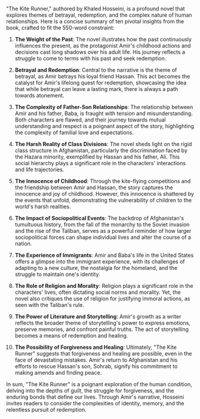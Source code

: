 "The Kite Runner," authored by Khaled Hosseini, is a profound novel that explores themes of betrayal, redemption, and the complex nature of human relationships. Here is a concise summary of ten pivotal insights from the book, crafted to fit the 550-word constraint:

1. **The Weight of the Past**:
   The novel illustrates how the past continuously influences the present, as the protagonist Amir's childhood actions and decisions cast long shadows over his adult life. His journey reflects a struggle to come to terms with his past and seek redemption.

2. **Betrayal and Redemption**:
   Central to the narrative is the theme of betrayal, as Amir betrays his loyal friend Hassan. This act becomes the catalyst for Amir's lifelong quest for redemption, showcasing the idea that while betrayal can leave a lasting mark, there is always a path towards atonement.

3. **The Complexity of Father-Son Relationships**:
   The relationship between Amir and his father, Baba, is fraught with tension and misunderstanding. Both characters are flawed, and their journey towards mutual understanding and respect is a poignant aspect of the story, highlighting the complexity of familial love and expectations.

4. **The Harsh Reality of Class Divisions**:
   The novel sheds light on the rigid class structure in Afghanistan, particularly the discrimination faced by the Hazara minority, exemplified by Hassan and his father, Ali. This social hierarchy plays a significant role in the characters' interactions and life trajectories.

5. **The Innocence of Childhood**:
   Through the kite-flying competitions and the friendship between Amir and Hassan, the story captures the innocence and joy of childhood. However, this innocence is shattered by the events that unfold, demonstrating the vulnerability of children to the world's harsh realities.

6. **The Impact of Sociopolitical Events**:
   The backdrop of Afghanistan's tumultuous history, from the fall of the monarchy to the Soviet invasion and the rise of the Taliban, serves as a powerful reminder of how larger sociopolitical forces can shape individual lives and alter the course of a nation.

7. **The Experience of Immigrants**:
   Amir and Baba's life in the United States offers a glimpse into the immigrant experience, with its challenges of adapting to a new culture, the nostalgia for the homeland, and the struggle to maintain one's identity.

8. **The Role of Religion and Morality**:
   Religion plays a significant role in the characters' lives, often dictating social norms and morality. Yet, the novel also critiques the use of religion for justifying immoral actions, as seen with the Taliban's rule.

9. **The Power of Literature and Storytelling**:
   Amir's growth as a writer reflects the broader theme of storytelling's power to express emotions, preserve memories, and confront painful truths. The act of storytelling becomes a means of redemption and healing.

10. **The Possibility of Forgiveness and Healing**:
   Ultimately, "The Kite Runner" suggests that forgiveness and healing are possible, even in the face of devastating mistakes. Amir's return to Afghanistan and his efforts to rescue Hassan's son, Sohrab, signify his commitment to making amends and finding peace.

In sum, "The Kite Runner" is a poignant exploration of the human condition, delving into the depths of guilt, the struggle for forgiveness, and the enduring bonds that define our lives. Through Amir's narrative, Hosseini invites readers to consider the complexities of identity, memory, and the relentless pursuit of redemption.